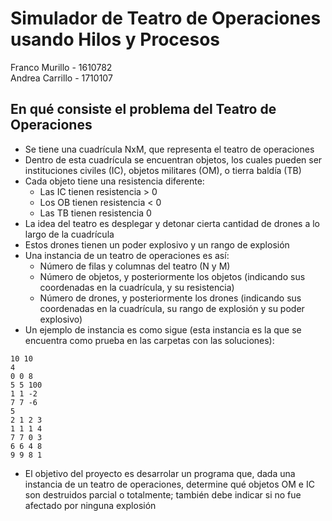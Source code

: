 # Simulador de Teatro de Operaciones usando Hilos y Procesos

Franco Murillo - 1610782  
Andrea Carrillo - 1710107  

## En qué consiste el problema del Teatro de Operaciones
- Se tiene una cuadrícula NxM, que representa el teatro de operaciones
- Dentro de esta cuadrícula se encuentran objetos, los cuales pueden ser instituciones civiles (IC), objetos militares (OM), o tierra baldía (TB)
- Cada objeto tiene una resistencia diferente:
  - Las IC tienen resistencia > 0
  - Los OB tienen resistencia < 0
  - Las TB tienen resistencia 0 
- La idea del teatro es desplegar y detonar cierta cantidad de drones a lo largo de la cuadrícula
- Estos drones tienen un poder explosivo y un rango de explosión
- Una instancia de un teatro de operaciones es así:
  - Número de filas y columnas del teatro (N y M)
  - Número de objetos, y posteriormente los objetos (indicando sus coordenadas en la cuadrícula, y su resistencia)
  - Número de drones, y posteriormente los drones (indicando sus coordenadas en la cuadrícula, su rango de explosión y su poder explosivo)
- Un ejemplo de instancia es como sigue (esta instancia es la que se encuentra como prueba en las carpetas con las soluciones):
```
10 10
4
0 0 8
5 5 100
1 1 -2
7 7 -6
5
2 1 2 3
1 1 1 4
7 7 0 3
6 6 4 8
9 9 8 1
```
- El objetivo del proyecto es desarrolar un programa que, dada una instancia de un teatro de operaciones, determine qué objetos OM e IC son destruidos parcial o totalmente; también debe indicar si no fue afectado por ninguna explosión
